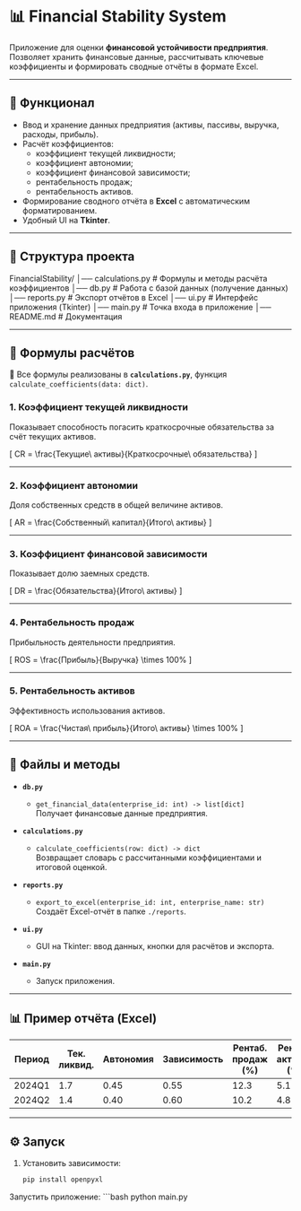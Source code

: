 # 📊 Financial Stability System

Приложение для оценки **финансовой устойчивости предприятия**.  
Позволяет хранить финансовые данные, рассчитывать ключевые коэффициенты и формировать сводные отчёты в формате Excel.

---

## 🚀 Функционал
- Ввод и хранение данных предприятия (активы, пассивы, выручка, расходы, прибыль).
- Расчёт коэффициентов:
  - коэффициент текущей ликвидности;
  - коэффициент автономии;
  - коэффициент финансовой зависимости;
  - рентабельность продаж;
  - рентабельность активов.
- Формирование сводного отчёта в **Excel** с автоматическим форматированием.
- Удобный UI на **Tkinter**.

---

## 📂 Структура проекта

FinancialStability/
│── calculations.py # Формулы и методы расчёта коэффициентов
│── db.py # Работа с базой данных (получение данных)
│── reports.py # Экспорт отчётов в Excel
│── ui.py # Интерфейс приложения (Tkinter)
│── main.py # Точка входа в приложение
│── README.md # Документация


---

## 🔢 Формулы расчётов

📌 Все формулы реализованы в **`calculations.py`**, функция `calculate_coefficients(data: dict)`.

### 1. Коэффициент текущей ликвидности
Показывает способность погасить краткосрочные обязательства за счёт текущих активов.

\[
CR = \frac{Текущие\ активы}{Краткосрочные\ обязательства}
\]

---

### 2. Коэффициент автономии
Доля собственных средств в общей величине активов.

\[
AR = \frac{Собственный\ капитал}{Итого\ активы}
\]

---

### 3. Коэффициент финансовой зависимости
Показывает долю заемных средств.

\[
DR = \frac{Обязательства}{Итого\ активы}
\]

---

### 4. Рентабельность продаж
Прибыльность деятельности предприятия.

\[
ROS = \frac{Прибыль}{Выручка} \times 100\%
\]

---

### 5. Рентабельность активов
Эффективность использования активов.

\[
ROA = \frac{Чистая\ прибыль}{Итого\ активы} \times 100\%
\]

---

## 📑 Файлы и методы

- **`db.py`**
  - `get_financial_data(enterprise_id: int) -> list[dict]`  
    Получает финансовые данные предприятия.

- **`calculations.py`**
  - `calculate_coefficients(row: dict) -> dict`  
    Возвращает словарь с рассчитанными коэффициентами и итоговой оценкой.

- **`reports.py`**
  - `export_to_excel(enterprise_id: int, enterprise_name: str)`  
    Создаёт Excel-отчёт в папке `./reports`.

- **`ui.py`**
  - GUI на Tkinter: ввод данных, кнопки для расчётов и экспорта.

- **`main.py`**
  - Запуск приложения.

---

## 📊 Пример отчёта (Excel)

| Период | Тек. ликвид. | Автономия | Зависимость | Рентаб. продаж (%) | Рентаб. активов (%) | Оценка   |
|--------|--------------|-----------|-------------|--------------------|---------------------|----------|
| 2024Q1 | 1.7          | 0.45      | 0.55        | 12.3               | 5.1                 | Устойч.  |
| 2024Q2 | 1.4          | 0.40      | 0.60        | 10.2               | 4.8                 | Средняя  |

---

## ⚙️ Запуск

1. Установить зависимости:
   ```bash
   pip install openpyxl

Запустить приложение:
    ```bash
    python main.py